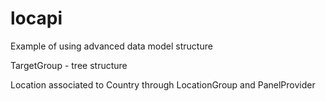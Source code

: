 locapi
======

Example of using advanced data model structure

TargetGroup - tree structure

Location associated to Country through LocationGroup and PanelProvider
